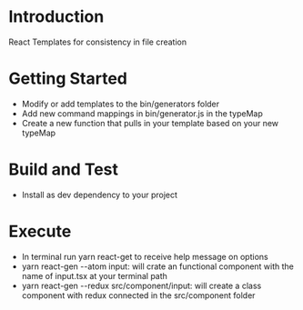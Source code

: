 # Introduction 
React Templates for consistency in file creation 

# Getting Started
- Modify or add templates to the bin/generators folder
- Add new command mappings in bin/generator.js in the typeMap
- Create a new function that pulls in your template based on your new typeMap

# Build and Test
- Install as dev dependency to your project

# Execute
- In terminal run yarn react-get to receive help message on options
- yarn react-gen --atom input: will crate an functional component with the name of input.tsx at your terminal path
- yarn react-gen --redux src/component/input: will create a class component with redux connected in the src/component folder
